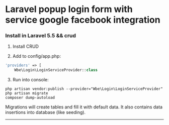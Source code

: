 Laravel popup login form with service google facebook integration
=============

### Install in Laravel 5.5 && crud

1. Install CRUD  


2. Add to config/app.php:
```php
'providers' => [
    Wbe\Login\LoginServiceProvider::class
```

     
3. Run into console:
```ssh
php artisan vendor:publish --provider="Wbe\Login\LoginServiceProvider"
php artisan migrate
composer dump-autoload
```
Migrations will create tables and fill it with default data.
It also contains data insertions into database (like seeding). 

---------
